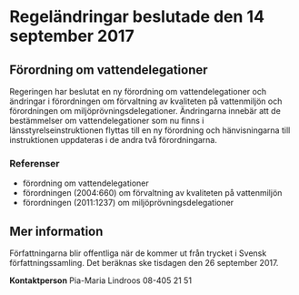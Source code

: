 # Regeländringar beslutade den 14 september 2017

## Förordning om vattendelegationer

Regeringen har beslutat en ny förordning om vattendelegationer och ändringar i förordningen om förvaltning av kvaliteten på vattenmiljön och förordningen om miljöprövningsdelegationer. Ändringarna innebär att de bestämmelser om vattendelegationer som nu finns i länsstyrelseinstruktionen flyttas till en ny förordning och hänvisningarna till instruktionen uppdateras i de andra två förordningarna.

### Referenser

* förordning om vattendelegationer
* förordningen (2004:660) om förvaltning av kvaliteten på vattenmiljön
* förordningen (2011:1237) om miljöprövningsdelegationer

## Mer information

Författningarna blir offentliga när de kommer ut från trycket i Svensk författningssamling. Det beräknas ske tisdagen den 26 september 2017.

**Kontaktperson**
Pia-Maria Lindroos 08-405 21 51

